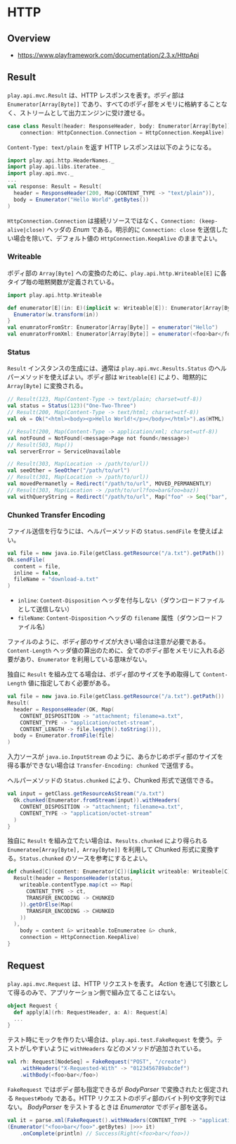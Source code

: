 # HTTP

## Overview

* https://www.playframework.com/documentation/2.3.x/HttpApi

## Result

`play.api.mvc.Result` は、HTTP レスポンスを表す。ボディ部は `Enumerator[Array[Byte]]` であり、すべてのボディ部をメモリに格納することなく、ストリームとして出力エンジンに受け渡せる。

```scala
case class Result(header: ResponseHeader, body: Enumerator[Array[Byte]],
    connection: HttpConnection.Connection = HttpConnection.KeepAlive)
```

`Content-Type: text/plain` を返す HTTP レスポンスは以下のようになる。

```scala
import play.api.http.HeaderNames._
import play.api.libs.iteratee._
import play.api.mvc._
...
val response: Result = Result(
  header = ResponseHeader(200, Map(CONTENT_TYPE -> "text/plain")),
  body = Enumerator("Hello World".getBytes())
)
```

`HttpConnection.Connection` は接続リソースではなく、`Connection: (keep-alive|close)` ヘッダの _Enum_ である。明示的に `Connection: close` を送信したい場合を除いて、デフォルト値の `HttpConnection.KeepAlive` のままでよい。

### Writeable

ボディ部の `Array[Byte]` への変換のために、`play.api.http.Writeable[E]` に各タイプ毎の暗黙関数が定義されている。

```scala
import play.api.http.Writeable

def enumerator[E](in: E)(implicit w: Writeable[E]): Enumerator[Array[Byte]] = {
  Enumerator(w.transform(in))
}
val enumratorFromStr: Enumerator[Array[Byte]] = enumerator("Hello")
val enumratorFromXml: Enumerator[Array[Byte]] = enumerator(<foo>bar</foo>)
```

### Status

`Result` インスタンスの生成には、通常は `play.api.mvc.Results.Status` のヘルパーメソッドを使えばよい。ボディ部は `Writeable[E]` により、暗黙的に `Array[Byte]` に変換される。

```scala
// Result(123, Map(Content-Type -> text/plain; charset=utf-8))
val status = Status(123)("One-Two-Three")
// Result(200, Map(Content-Type -> text/html; charset=utf-8))
val ok = Ok("<html><body><p>Hello World!</p></body></html>").as(HTML)

// Result(200, Map(Content-Type -> application/xml; charset=utf-8))
val notFound = NotFound(<message>Page not found</message>)
// Result(503, Map())
val serverError = ServiceUnavailable

// Result(303, Map(Location -> /path/to/url))
val seeOther = SeeOther("/path/to/url")
// Result(301, Map(Location -> /path/to/url))
val movedPermanetly = Redirect("/path/to/url", MOVED_PERMANENTLY)
// Result(303, Map(Location -> /path/to/url?foo=bar&foo=baz))
val withQueryString = Redirect("/path/to/url", Map("foo" -> Seq("bar", "baz")))
```

### Chunked Transfer Encoding

ファイル送信を行なうには、ヘルパーメソッドの `Status.sendFile` を使えばよい。

```scala
val file = new java.io.File(getClass.getResource("/a.txt").getPath())
Ok.sendFile(
  content = file,
  inline = false,
  fileName = "download-a.txt"
)
```

* `inline`: `Content-Disposition` ヘッダを付与しない（ダウンロードファイルとして送信しない）
* `fileName`: `Content-Disposition` ヘッダの `filename` 属性（ダウンロードファイル名）

ファイルのように、ボディ部のサイズが大きい場合は注意が必要である。`Content-Length` ヘッダ値の算出のために、全てのボディ部をメモリに入れる必要があり、`Enumerator` を利用している意味がない。

独自に `Result` を組み立てる場合は、ボディ部のサイズを予め取得して `Content-Length` 値に指定しておく必要がある。

```scala
val file = new java.io.File(getClass.getResource("/a.txt").getPath())
Result(
  header = ResponseHeader(OK, Map(
    CONTENT_DISPOSITION -> "attachment; filename=a.txt",
    CONTENT_TYPE -> "application/octet-stream",
    CONTENT_LENGTH -> file.length().toString())),
  body = Enumerator.fromFile(file)
)
```

入力ソースが `java.io.InputStream` のように、あらかじめボディ部のサイズを得る事ができない場合は `Transfer-Encoding: chunked` で送信する。

ヘルパーメソッドの `Status.chunked` により、Chunked 形式で送信できる。

```scala
val input = getClass.getResourceAsStream("/a.txt")
  Ok.chunked(Enumerator.fromStream(input)).withHeaders(
    CONTENT_DISPOSITION -> "attachment; filename=a.txt",
    CONTENT_TYPE -> "application/octet-stream"
  )
}
```

独自に `Result` を組み立てたい場合は、`Results.chunked` により得られる `Enumeratee[Array[Byte], Array[Byte]]` を利用して Chunked 形式に変換する。`Status.chunked` のソースを参考にするとよい。

```scala
def chunked[C](content: Enumerator[C])(implicit writeable: Writeable[C]): Result = {
  Result(header = ResponseHeader(status,
    writeable.contentType.map(ct => Map(
      CONTENT_TYPE -> ct,
      TRANSFER_ENCODING -> CHUNKED
    )).getOrElse(Map(
      TRANSFER_ENCODING -> CHUNKED
    ))
  ),
    body = content &> writeable.toEnumeratee &> chunk,
    connection = HttpConnection.KeepAlive)
}
```

## Request

`play.api.mvc.Request` は、HTTP リクエストを表す。 _Action_ を通じて引数として得るのみで、アプリケーション側で組み立てることはない。

```scala
object Request {
  def apply[A](rh: RequestHeader, a: A): Request[A]
  ...
}
```

テスト時にモックを作りたい場合は、`play.api.test.FakeRequest` を使う。テストがしやすいように `withHeaders` などのメソッドが追加されている。

```scala
val rh: Request[NodeSeq] = FakeRequest("POST", "/create")
    .withHeaders("X-Requested-With" -> "0123456789abcdef")
    .withBody(<foo>bar</foo>)
```

`FakeRequest` ではボディ部も指定できるが _BodyParser_ で変換されたと仮定される `Request#body` である。HTTP リクエストのボディ部のバイト列や文字列ではない。 _BodyParser_ をテストするときは _Enumerator_ でボディ部を送る。

```scala
val it = parse.xml(FakeRequest().withHeaders(CONTENT_TYPE -> "application/xml"))
(Enumerator("<foo>bar</foo>".getBytes) |>>> it)
    .onComplete(println) // Success(Right(<foo>bar</foo>))
```
